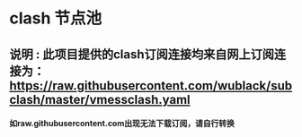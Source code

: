 # clash 节点池

## 说明 : 此项目提供的clash订阅连接均来自网上订阅连接为：https://raw.githubusercontent.com/wublack/subclash/master/vmessclash.yaml

#### 如raw.githubusercontent.com出现无法下载订阅，请自行转换

     
